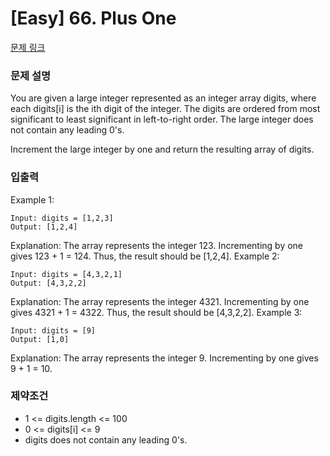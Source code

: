 # [Easy] 66. Plus One

[문제 링크](https://leetcode.com/problems/plus-one/)

### 문제 설명
You are given a large integer represented as an integer array digits, where each digits[i] is the ith digit of the integer. The digits are ordered from most significant to least significant in left-to-right order. The large integer does not contain any leading 0's.

Increment the large integer by one and return the resulting array of digits.

### 입출력
Example 1:
```
Input: digits = [1,2,3]
Output: [1,2,4]
```
Explanation: The array represents the integer 123. Incrementing by one gives 123 + 1 = 124. Thus, the result should be [1,2,4].
Example 2:
```
Input: digits = [4,3,2,1]
Output: [4,3,2,2]
```
Explanation: The array represents the integer 4321. Incrementing by one gives 4321 + 1 = 4322. Thus, the result should be [4,3,2,2].
Example 3:
```
Input: digits = [9]
Output: [1,0]
```
Explanation: The array represents the integer 9. Incrementing by one gives 9 + 1 = 10.

### 제약조건
- 1 <= digits.length <= 100
- 0 <= digits[i] <= 9
- digits does not contain any leading 0's.